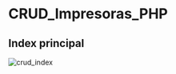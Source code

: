 # CRUD_Impresoras_PHP



## Index principal
![crud_index](https://cloud.githubusercontent.com/assets/22331116/25785022/2804b9cc-3377-11e7-8834-1735e919aa61.png)
